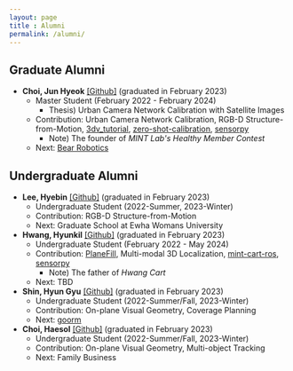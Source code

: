 ```yaml
---
layout: page
title : Alumni
permalink: /alumni/
---
```

## Graduate Alumni
* **Choi, Jun Hyeok** [[Github]](https://github.com/cjh1995-ros) (graduated in February 2023)
  * Master Student (February 2022 - February 2024)
    * Thesis) Urban Camera Network Calibration with Satellite Images
  * Contribution: Urban Camera Network Calibration, RGB-D Structure-from-Motion, [3dv_tutorial](https://github.com/mint-lab/3dv_tutorial), [zero-shot-calibration](https://github.com/mint-lab/zero-shot-calibration), [sensorpy](https://github.com/mint-lab/sensorpy)
    * Note) The founder of _MINT Lab's Healthy Member Contest_
  * Next: [Bear Robotics](https://www.bearrobotics.ai/)



## Undergraduate Alumni
* **Lee, Hyebin** [[Github]](https://github.com/splopsky) (graduated in February 2023)
  * Undergraduate Student (2022-Summer, 2023-Winter)
  * Contribution: RGB-D Structure-from-Motion
  * Next: Graduate School at Ewha Womans University
* **Hwang, Hyunkil** [[Github]](https://github.com/Hyunkil76) (graduated in February 2023)
  * Undergraduate Student (February 2022 - May 2024)
  * Contribution: [PlaneFill](https://github.com/mint-lab/PlaneFill), Multi-modal 3D Localization, [mint-cart-ros](https://github.com/mint-lab/mint_cart_ros), [sensorpy](https://github.com/mint-lab/sensorpy)
    * Note) The father of _Hwang Cart_
  * Next: TBD
* **Shin, Hyun Gyu** [[Github]](https://github.com/ufshg) (graduated in February 2023)
  * Undergraduate Student (2022-Summer/Fall, 2023-Winter)
  * Contribution: On-plane Visual Geometry, Coverage Planning
  * Next: [goorm](https://www.goorm.io/)
* **Choi, Haesol** [[Github]](https://github.com/NyaNyak) (graduated in February 2023)
  * Undergraduate Student (2022-Summer/Fall, 2023-Winter)
  * Contribution: On-plane Visual Geometry, Multi-object Tracking
  * Next: Family Business